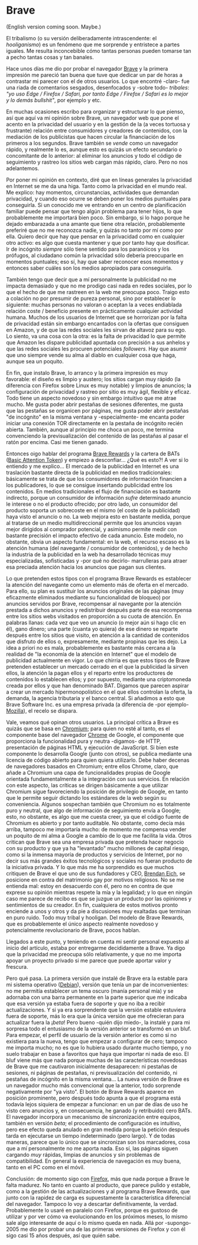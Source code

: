 # Brave

(English version coming soon. Maybe.)

El tribalismo (o su versión deliberadamente intrascendente: el _hooliganismo_) es un fenómeno que me sorprende y entristece a partes iguales. Me resulta inconcebible cómo tantas personas pueden tomarse tan a pecho tantas cosas y tan banales.

Hace unos días me dio por probar el navegador [Brave](https://brave.com/) y la primera impresión me pareció tan buena que tuve que dedicar un par de horas a contrastar mi parecer con el de otros usuarios. Lo que encontré -claro- fue una riada de comentarios sesgados, desenfocados y -sobre todo- _tribales_: _"yo uso Edge / Firefox / Safari, por tanto Edge / Firefox / Safari es lo mejor y lo demás bullshit"_, por ejemplo y etc.

En muchas ocasiones escribo para organizar y estructurar lo que pienso, así que aquí va mi opinión sobre Brave, un navegador web que pone el acento en la privacidad del usuario y en la gestión de la (a veces tortuosa y frustrante) relación entre consumidores y creadores de contenidos, con la mediación de los publicistas que hacen circular la financiación de los primeros a los segundos. Brave también se _vende_ como un navegador rápido, y realmente lo es, aunque esto es quizás un efecto secundario o concomitante de lo anterior: al eliminar los anuncios y todo el código de seguimiento y rastreo los sitios web cargan más rápido, claro. Pero no nos adelantemos.

Por poner mi opinión en contexto, diré que en líneas generales la privacidad en Internet se me da una higa. Tanto como la privacidad en el mundo real. Me explico: hay momentos, circunstancias, actividades que demandan privacidad, y cuando eso ocurre se deben poner los medios puntuales para conseguirla. Si un conocido me ve entrando en un centro de planificación familiar puede pensar que tengo algún problema para tener hijos, lo que probablemente me importará bien poco. Sin embargo, si lo hago porque he dejado embarazada a una amante que tiene otra relación, probablemente preferiré que no me reconozca nadie, y quizás no tanto por mí como por ella. Quiero decir que hay que pensar en la privacidad como en cualquier otro activo: es algo que cuesta mantener y que por tanto hay que dosificar. Ir de incógnito _siempre_ sólo tiene sentido para los paranóicos y los prófugos, al ciudadano común la privacidad sólo debería preocuparle en momentos puntuales; eso sí, hay que saber reconocer esos momentos y entonces saber cuáles son los medios apropiados para conseguirla.

También tengo que decir que a mí personalmente la publicidad no me impacta demasiado y que no me prodigo casi nada en redes sociales, por lo que el hecho de que me rastreen en la web me preocupa poco. Traigo esto a colación no por presumir de pureza personal, sino por establecer lo siguiente: muchas personas no valoran o aceptan la a veces endiablada relación coste / beneficio presente en prácticamente cualquier actividad humana. Muchos de los usuarios de Internet que se horrorizan por la falta de privacidad están sin embargo encantados con la ofertas que consiguen en Amazon, y de que las redes sociales les sirvan de altavoz para su ego. Lo siento, va una cosa con la otra: es la falta de privacidad lo que permite que Amazon les dispare publicidad apuntada con precisión a sus anhelos y que las redes sociales les procuren potenciales _followers_. Hay que asumir que uno siempre vende su alma al diablo en cualquier cosa que haga, aunque sea un poquito.

En fin, que instalo Brave, lo arranco y la primera impresión es muy favorable: el diseño es limpio y austero; los sitios cargan muy rápido (la diferencia con Firefox sobre Linux es muy notable) y limpios de anuncios; la configuración de privacidad y rastreo por sitio es muy ágil, flexible y eficaz. Todo tiene un aspecto novedoso y sin embargo intuitivo que me atrae mucho. Me gusta poder abrir pestañas de sesiones diferentes, me gusta que las pestañas se organicen por páginas, me gusta poder abrir pestañas "de incógnito" en la misma ventana y -especialmente- me encanta poder iniciar una conexión TOR directamente en la pestaña de incógnito recién abierta. También, aunque al principio me choca un poco, me termina convenciendo la previsualización del contenido de las pestañas al pasar el ratón por encima. Casi me tienen ganado.

Entonces oigo hablar del programa [Brave Rewards](https://brave.com/creators/) y la cartera de BATs ([Basic Attention Token](https://basicattentiontoken.org/)) y empiezo a desconfiar... ¿Qué es esto?! A ver si lo entiendo y me explico... El mercado de la publicidad en Internet es una traslación bastante directa de la publicidad en medios tradicionales: básicamente se trata de que los consumidores de información financien a los publicadores, lo que se consigue insertando publicidad entre los contenidos. En medios tradicionales el flujo de financiación es bastante indirecto, porque un consumidor de información _sufre_ determinado anuncio le interese o no el producto ofrecido; por otro lado, un consumidor del producto soporta un sobrecoste en el mismo (el coste de la publicidad) haya visto el anuncio o no. La web mejora esto en bastante medida, porque al tratarse de un medio multidireccional permite que los anuncios vayan mejor dirigidos al comprador potencial, y asimismo permite medir con bastante precisión el impacto efectivo de cada anuncio. Este modelo, no obstante, obvia un aspecto fundamental: en la web, el recurso escaso es la atención humana (del navegante / consumidor de contenidos), y de hecho la industria de la publicidad en la web ha desarrollado técnicas muy especializadas, sofisticadas y -por qué no decirlo- marrulleras para atraer esa preciada atención hacia los anuncios que pagan sus clientes.

Lo que pretenden estos tipos con el programa Brave Rewards es establecer la atención del navegante como un elemento más de oferta en el mercado. Para ello, su plan es sustituir los anuncios originales de las páginas (muy eficazmente eliminados mediante su funcionalidad de bloqueo) por anuncios servidos por Brave, recompensar al navegante por la atención prestada a dichos anuncios y redistribuir después parte de esa recompensa entre los sitios webs visitados en proporción a su cuota de atención. En palabras llanas: cada vez que veo un anuncio (o mejor aún si hago clic en él), gano dinero; una parte (cuanta yo quiera) de ese dinero se reparte después entre los sitios que visito, en atención a la cantidad de contenidos que disfruto de ellos o, expresamente, mediante propinas que les dejo. La idea a priori no es mala, probablemente es bastante más cercana a la realidad de "la economía de la atención en Internet" que el modelo de publicidad actualmente en vigor. Lo que chirria es que estos tipos de Brave pretenden establecer un mercado cerrado en el que la publicidad la sirven ellos, la atención la pagan ellos y el reparto entre los productores de contenidos lo establecen ellos; y por supuesto, mediante una criptomoneda creada por ellos y que han denominado BAT. Digamos que parecen aspirar a crear un mercado hipermonopolístico en el que ellos controlan la oferta, la demanda, la agencia tributaria y el banco central. Si añadimos a esto que Brave Software Inc. es una empresa privada (a diferencia de -por ejemplo- [Mozilla](https://www.mozilla.org/)), el recelo se dispara.

Vale, veamos qué opinan otros usuarios. La principal crítica a Brave es quizás que se basa en [Chromium](https://www.chromium.org/Home); para quien no esté al tanto, es el componente base del navegador [Chrome](https://www.google.com/chrome/) de Google, el componente que proporciona la funcionalidad pura y neutra -digamos- de HTTP, presentación de páginas HTML y ejecución de JavaScript. Si bien este componente lo desarrolla Google (junto con otros), se publica mediante una licencia de código abierto para quien quiera utilizarlo. Debe haber decenas de navegadores basados en Chromium; entre ellos Chrome, claro, que añade a Chromium una capa de funcionalidades propias de Google orientada fundamentalmente a la integración con sus servicios. En relación con este aspecto, las críticas se dirigen básicamente a que utilizar Chromium sigue favoreciendo la posición de privilegio de Google, en tanto que le permite seguir dictando los estándares de la web según su conveniencia. Algunos sospechan también que Chromium no es totalmente puro y neutral, que algo de información de seguimiento envía a Google; esto, no obstante, es algo que me cuesta creer, ya que el código fuente de Chromium es abierto y por tanto auditable. No obstante, como decía más arriba, tampoco me importaría mucho: de momento me compensa vender un poquito de mi alma a Google a cambio de lo que me facilita la vida. Otros critican que Brave sea una empresa privada que pretenda hacer negocio con su producto y que ya ha "levantado" mucho millones de capital riesgo, como si la inmensa mayoría de productos y servicios de Internet, por no decir sus más grandes éxitos tecnológicos y sociales no fueran producto de la iniciativa privada. Y lo que más me ha sorprendido es que muchos critiquen de Brave el que uno de sus fundadores y CEO, [Brendan Eich](https://es.wikipedia.org/wiki/Brendan_Eich), se posicione en contra del matrimonio gay por motivos religiosos. No se me entienda mal: estoy en desacuerdo con él, pero no en contra de que exprese su opinión mientras respete la mía y la legalidad; y lo que en ningún caso me parece de recibo es que se juzgue un producto por las opiniones y sentimientos de su creador. En fin, cualquiera de estos motivos pronto enciende a unos y otros y da pie a discusiones muy exaltadas que terminan en puro ruido. Todo muy tribal y hooligan. Del modelo de Brave Rewards, que es probablemente el único aspecto realmente novedoso y potencialmente revolucionario de Brave, pocos hablan.

Llegados a este punto, y teniendo en cuenta mi sentir personal expuesto al inicio del artículo, estaba por entregarme decididamente a Brave. Ya digo que la privacidad me preocupa sólo relativamente, y que no me importa apoyar un proyecto privado si me parece que puede aportar valor y frescura.

Pero qué pasa. La primera versión que instalé de Brave era la estable para mi sistema operativo ([Debian](https://www.debian.org/index.es.html)), versión que tenía un par de inconvenientes: no me permitía establecer un tema oscuro (manía personal mía) y se adornaba con una barra permanente en la parte superior que me indicaba que esa versión ya estaba fuera de soporte y que no iba a recibir actualizaciones. Y si ya era sorprendente que la versión estable estuviera fuera de soporte, más lo era que la única versión que me ofrecieran para actualizar fuera la ¡_beta_! Pero bueno -quién dijo miedo-, la instalé y para mi sorpresa todo el entusiasmo de la versión anterior se transformó en un bluf. Para empezar, el perfil de usuario de la versión anterior es como si no existiera para la nueva, tengo que empezar a configurar de cero; tampoco me importa mucho; no es que lo hubiera usado durante mucho tiempo, y no suelo trabajar en base a favoritos que haya que importar ni nada de eso. El bluf viene más que nada porque muchas de las características novedosas de Brave que me cautivaron inicialmente desaparecen: ni pestañas de sesiones, ni páginas de pestañas, ni previsualización del contenido, ni pestañas de incógnito en la misma ventana... La nueva versión de Brave es un navegador mucho más convencional que la anterior, todo sorprende negativamente por "ya visto". El botón de Brave Rewards aparece en posición prominente, pero después todo apunta a que el programa está todavía lejos siquiera de empezar a funcionar: en un par de días de uso he visto cero anuncios y, en consecuencia, he ganado (y retribuido) cero BATs. El navegador incorpora un mecanismo de sincronización entre equipos, también en versión _beta_; el procedimiento de configuración es intuitivo, pero ese efecto queda anulado en gran medida porque la petición después tarda en ejecutarse un tiempo indeterminado (pero largo). Y de todas maneras, parece que lo único que se sincronizan son los marcadores, cosa que a mí personalmente no me aporta nada. Eso sí, las páginas siguen cargando _muy_ rápidas, limpias de anuncios y sin problemas de compatibilidad. En general la experiencia de navegación es muy buena, tanto en el PC como en el móvil.

Conclusión: de momento sigo con [Firefox](https://www.mozilla.org/firefox/), más que nada porque a Brave le falta madurez. No tanto en cuanto al producto, que parece pulido y estable, como a la gestión de las actualizaciones y al programa Brave Rewards, que junto con la rapidez de carga es supuestamente la característica diferencial del navegador. Tampoco lo voy a descartar definitivamente, la verdad. Probablemente lo usaré en paralelo con Firefox, porque es gustoso de utilizar y por ver cómo va evolucionando en los próximos meses, lo mismo sale algo interesante de aquí o lo mismo queda en nada. Allá por -supongo- 2005 me dio por probar una de las primeras versiones de Firefox y con él sigo casi 15 años después, así que quién sabe.
